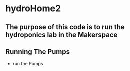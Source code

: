 # hydroHome2
## The purpose of this code is to run the hydroponics lab in the Makerspace
## Running The Pumps
* run the Pumps
